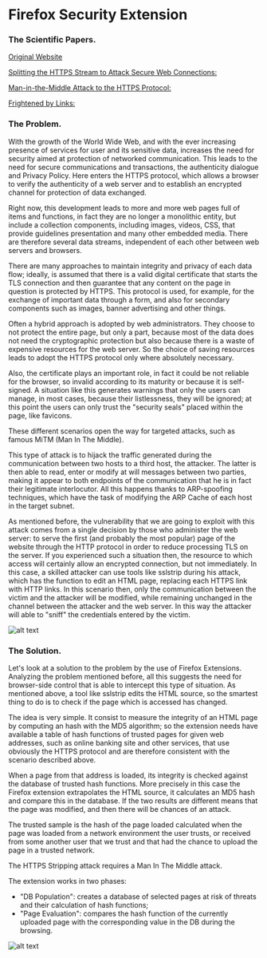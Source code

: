 Firefox Security Extension
============

### The Scientific Papers.

[Original Website](http://deisnet.deis.unibo.it/nsl/securext/hs_res.php)

[Splitting the HTTPS Stream to Attack Secure Web Connections:](http://ieeexplore.ieee.org/Xplore/login.jsp?url=http%3A%2F%2Fieeexplore.ieee.org%2Fiel5%2F8013%2F5655229%2F05655249.pdf%3Farnumber%3D5655249&authDecision=-203)

[Man-in-the-Middle Attack to the HTTPS Protocol:](http://ieeexplore.ieee.org/Xplore/login.jsp?url=http%3A%2F%2Fieeexplore.ieee.org%2Fiel5%2F8013%2F4768640%2F04768661.pdf%3Farnumber%3D4768661&authDecision=-203)

[Frightened by Links:](http://portal.acm.org/citation.cfm?id=1685894)

### The Problem.

 With the growth of the World Wide Web, and with the ever increasing presence of services for user and its sensitive data, increases the need for security aimed at protection of networked communication. This leads to the need for secure communications and transactions, the authenticity dialogue and Privacy Policy. Here enters the HTTPS protocol, which allows a browser to verify the authenticity of a web server and to establish an encrypted channel for protection of data exchanged.

Right now, this development leads to more and more web pages full of items and functions, in fact they are no longer a monolithic entity, but include a collection components, including images, videos, CSS, that provide guidelines presentation and many other embedded media. There are therefore several data streams, independent of each other between web servers and browsers.

There are many approaches to maintain integrity and privacy of each data flow; ideally, is assumed that there is a valid digital certificate that starts the TLS connection and then guarantee that any content on the page in question is protected by HTTPS. This protocol is used, for example, for the exchange of important data through a form, and also for secondary components such as images, banner advertising and other things.

Often a hybrid approach is adopted by web administrators. They choose to not protect the entire page, but only a part, because most of the data does not need the cryptographic protection but also because there is a waste of expensive resources for the web server. So the choice of saving resources leads to adopt the HTTPS protocol only where absolutely necessary.

Also, the certificate plays an important role, in fact it could be not reliable for the browser, so invalid according to its maturity or because it is self-signed. A situation like this generates warnings that only the users can manage, in most cases, because their listlessness, they will be ignored; at this point the users can only trust the "security seals" placed within the page, like favicons.

These different scenarios open the way for targeted attacks, such as famous MiTM (Man In The Middle).

This type of attack is to hijack the traffic generated during the communication between two hosts to a third host, the attacker. The latter is then able to read, enter or modify at will messages between two parties, making it appear to both endpoints of the communication that he is in fact their legitimate interlocutor. All this happens thanks to ARP-spoofing techniques, which have the task of modifying the ARP Cache of each host in the target subnet.

As mentioned before, the vulnerability that we are going to exploit with this attack comes from a single decision by those who administer the web server: to serve the first (and probably the most popular) page of the website through the HTTP protocol in order to reduce processing TLS on the server. If you experienced such a situation then, the resource to which access will certainly allow an encrypted connection, but not immediately. In this case, a skilled attacker can use tools like sslstrip during his attack, which has the function to edit an HTML page, replacing each HTTPS link with HTTP links. In this scenario then, only the communication between the victim and the attacker will be modified, while remaining unchanged in the channel between the attacker and the web server. In this way the attacker will able to "sniff" the credentials entered by the victim. 

![alt text](http://deisnet.deis.unibo.it/nsl/securext/images/hs_sslstrip.jpg "HTTPS Stripping")

### The Solution.

 Let's look at a solution to the problem by the use of Firefox Extensions. Analyzing the problem mentioned before, all this suggests the need for browser-side control that is able to intercept this type of situation. As mentioned above, a tool like sslstrip edits the HTML source, so the smartest thing to do is to check if the page which is accessed has changed.

The idea is very simple. It consist to measure the integrity of an HTML page by computing an hash with the MD5 algorithm; so the extension needs have available a table of hash functions of trusted pages for given web addresses, such as online banking site and other services, that use obviously the HTTPS protocol and are therefore consistent with the scenario described above.

When a page from that address is loaded, its integrity is checked against the database of trusted hash functions. More precisely in this case the Firefox extension extrapolates the HTML source, it calculates an MD5 hash and compare this in the database. If the two results are different means that the page was modified, and then there will be chances of an attack.

The trusted sample is the hash of the page loaded calculated when the page was loaded from a network environment the user trusts, or received from some another user that we trust and that had the chance to upload the page in a trusted network.

The HTTPS Stripping attack requires a Man In The Middle attack.

The extension works in two phases:
- "DB Population": creates a database of selected pages at risk of threats and their calculation of hash functions;
- "Page Evaluation": compares the hash function of the currently uploaded page with the corresponding value in the DB during the browsing. 

![alt text](http://deisnet.deis.unibo.it/nsl/securext/images/hs_scheme.jpg "My solution")
